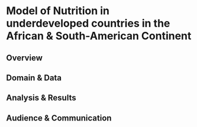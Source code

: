 # Model of Nutrition in underdeveloped countries in the African & South-American Continent

<!-- intro + motivation -->

## Overview

<!--
  - Evaluate & Research the current state of Nutrition in South America and African Countries. Seeking how to mitigate undernourishment impact in vulnerable communities by seeking economic alternatives to attack hunger in those communities. 
  - Search, Catalog & Model alternatives ways of gaining the necessary nutrients in order to have a fulfilling & healthy life.
-->

## Domain & Data

<!--
  - define domain of your project
  - how you modeled it
  - possible short-comings in your model
-->

## Analysis & Results

<!--
  - how did you analyze the data
  - what were the results
  - how do you interpret the results
-->

## Audience & Communication

<!--
  - who are you communicating your results to
  - what message are you trying to get across
  - why did you choose the presentation format you did
-->

